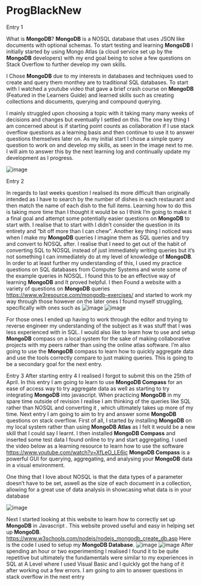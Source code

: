 # ProgBlackNew
Entry 1

What is **MongoDB**? **MongoDB** is a NOSQL database that uses JSON like documents with optional schemas. To start testing and learning **MongoDB** I initially started by using Mongo Atlas (a cloud service set up by the **MongoDB** developers) with my end goal being to solve a few questions on Stack Overflow to further develop my own skills.

I Chose **MongoDB** due to my interests in databases and techniques used to create and query them monthey are to traditional SQL databases. To start with I watched a youtube video that gave a brief crash course on **MongoDB** (Featured in the Learners Guide) and learned skills such as creating collections and documents, querying and compound querying.

I mainly struggled upon choosing a topic with it taking many many weeks of decisions and changes but eventually I settled on this. The one key thing I am concerned about is if starting point counts as collaboration if I use stack overflow questions as a learning basis and then continue to use it to answer questions themselves later on. 
As my initial start I chose a simple query question to work on and develop my skills, as seen in the image next to me. I will aim to answer this by the next learning log and continually update my development as I progress.

![image](https://user-images.githubusercontent.com/92587037/162043956-cf4c4300-e3f9-439f-8f31-aaaf3cee05d6.png)

Entry 2

In regards to last weeks question I realised its more difficult than originally intended as I have to search by the number of dishes in each restaurant and then match the name of each dish to the full items. Learning how to do this is taking more time than I thought it would be so I think I’m going to make it a final goal and attempt some potentially easier questions on **MongoDB** to start with.
I realise that to start with I didn’t consider the question in its entirety and “bit off more than I can chew”. Another key thing I noticed was when I make my **MongoDB** queries I imagine them as SQL queries and try and convert to NOSQL after. I realise that I need to get out of the habit of converting SQL to NOSQL instead of just immediately writing queries but it’s not something I can immediately do at my level of knowledge of **MongoDB**. In order to at least further my understanding of this, I used my practice questions on SQL databases from Computer Systems and wrote some of the example queries in NOSQL. I found this to be an effective way of learning **MongoDB** and It proved helpful. 
I then Found a website with a variety of questions on **MongoDB** queries https://www.w3resource.com/mongodb-exercises/ and started to work my way through those however on the later ones I found myself struggling, specifically with ones such as 
![image](https://user-images.githubusercontent.com/92587037/164111823-da97d350-64cc-4a0f-9a9b-f81931e35528.png)
![image](https://user-images.githubusercontent.com/92587037/164111835-11bfbc95-20a3-4196-8395-90a6a2a3e632.png)

For those ones I ended up having to work through the editor and trying to reverse engineer my understanding of the subject as it was stuff that I was less experienced with in SQL. I would also like to learn how to use and setup **MongoDB** compass on a local system for the sake of making collaborative projects with my peers rather than using the online atlas software. I’m also going to use the **MongoDB** compass to learn how to quickly aggregate data and use the tools correctly compare to just making queries. This is going to be a secondary goal for the next entry.

Entry 3
After starting entry 4 I realised I forgot to submit this on the 25th of April.
In this entry I am going to learn to use **MongoDB Compass** for an ease of access way to try aggregate data as well as starting to try integrating **MongoDB** into javascript. When practicing **MongoDB** in my spare time outside of revision I realise I am thinking of the queries like SQL rather than NOSQL and converting it , which ultimately takes up more of my time. Next entry I am going to aim to try and answer some **MongoDB** questions on stack overflow. 
First of all, I started by installing **MongoDB** on my local system rather than using **MongoDB Atlas** as I felt it would be a new skill that I could say I learnt. I then installed **MongoDB Compass** and inserted some test data I found online to try and start aggregating. I used the video below as a learning resource to learn how to use the software
https://www.youtube.com/watch?v=XfLeO_LE6ic
**MongoDB Compass** is a powerful GUI for querying, aggregating, and analysing your **MongoDB** data in a visual environment.

One thing that I love about NOSQL is that the data types of a parameter doesn’t have to be set, aswell as the size of each document in a collection, allowing for a great use of data analysis in showcasing what data is in your database

![image](https://user-images.githubusercontent.com/92587037/166296518-8e8a6157-f2ad-49b1-aac8-733ad26d1708.png)

Next I started looking at this website to learn how to correctly set up **MongoDB** in Javascript . This website proved useful and easy in helping set up **MongoDB**.
https://www.w3schools.com/nodejs/nodejs_mongodb_create_db.asp
Here is the code I used to setup my **MongoDB Database**.
![image](https://user-images.githubusercontent.com/92587037/166296655-9fa24055-9b0f-45ca-a532-eaa22640cd5e.png)
![image](https://user-images.githubusercontent.com/92587037/166296667-f1f83e1c-e4a0-422a-a448-b035abe0fca4.png)
After spending an hour or two experimenting I realised I found it to be quite repetitive but ultimately the fundamentals were similar to my experiences in SQL at A Level where I used Visual Basic and I quickly got the hang of it after working out a few errors. I am going to aim to answer questions in stack overflow in the next entry



